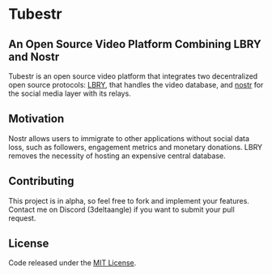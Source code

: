 # Tubestr

## An Open Source Video Platform Combining LBRY and Nostr

Tubestr is an open source video platform that integrates two decentralized open source protocols: [LBRY](https://lbry.tech/overview), that handles the video database, and [nostr](https://github.com/nostr-protocol/nostr?tab=readme-ov-file) for the social media layer with its relays.

## Motivation

Nostr allows users to immigrate to other applications without social data loss, such as followers, engagement metrics and monetary donations. LBRY removes the necessity of hosting an expensive central database.

## Contributing

This project is in alpha, so feel free to fork and implement your features. Contact me on Discord (3deltaangle) if you want to submit your pull request.

## License

Code released under the [MIT License](./LICENSE).
